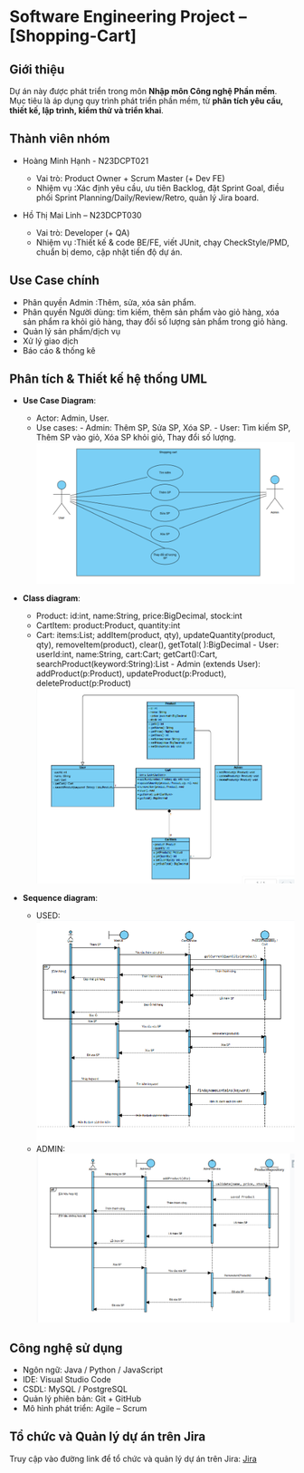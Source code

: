 # Software Engineering Project – [Shopping-Cart]

## Giới thiệu

Dự án này được phát triển trong môn **Nhập môn Công nghệ Phần mềm**.  
Mục tiêu là áp dụng quy trình phát triển phần mềm, từ **phân tích yêu cầu, thiết kế, lập trình, kiểm thử và triển khai**.

## Thành viên nhóm

- Hoàng Minh Hạnh - N23DCPT021

  - Vai trò: Product Owner + Scrum Master (+ Dev FE)
  - Nhiệm vụ :Xác định yêu cầu, ưu tiên Backlog, đặt Sprint Goal, điều phối Sprint Planning/Daily/Review/Retro, quản lý Jira board.

- Hồ Thị Mai Linh – N23DCPT030
  - Vai trò: Developer (+ QA)
  - Nhiệm vụ :Thiết kế & code BE/FE, viết JUnit, chạy CheckStyle/PMD, chuẩn bị demo, cập nhật tiến độ dự án.

## Use Case chính

- Phân quyền Admin :Thêm, sửa, xóa sản phẩm.
- Phân quyền Người dùng: tìm kiếm, thêm sản phẩm vào giỏ hàng, xóa sản phẩm ra khỏi giỏ hàng, thay đổi số lượng sản phẩm trong giỏ hàng.
- Quản lý sản phẩm/dịch vụ
- Xử lý giao dịch
- Báo cáo & thống kê

## Phân tích & Thiết kế hệ thống UML

- **Use Case Diagram**:

  - Actor: Admin, User.
  - Use cases: - Admin: Thêm SP, Sửa SP, Xóa SP. - User: Tìm kiếm SP, Thêm SP vào giỏ, Xóa SP khỏi giỏ, Thay đổi số lượng.
    ![USE CASE](Picture/Picture1.png)

- **Class diagram**:

  - Product: id:int, name:String, price:BigDecimal, stock:int
  - CartItem: product:Product, quantity:int
  - Cart: items:List<CartItem>; addItem(product, qty), updateQuantity(product, qty), removeItem(product), clear(), getTotal( ):BigDecimal - User: userId:int, name:String, cart:Cart; getCart():Cart, searchProduct(keyword:String):List<Product> - Admin (extends User): addProduct(p:Product), updateProduct(p:Product), deleteProduct(p:Product)
    ![Class](Picture/Picture2.png)

- **Sequence diagram**:
  - USED: ![SEQUENCE-USED](Picture/Picture3.png)
  - ADMIN: ![SWQUENCE-ADMIN](Picture/Picture4.png)

## Công nghệ sử dụng

- Ngôn ngữ: Java / Python / JavaScript
- IDE: Visual Studio Code
- CSDL: MySQL / PostgreSQL
- Quản lý phiên bản: Git + GitHub
- Mô hình phát triển: Agile – Scrum

## Tổ chức và Quản lý dự án trên Jira

Truy cập vào đường link để tổ chức và quản lý dự án trên Jira: [Jira](https://student-team-d23cqpt01.atlassian.net/jira/software/projects/SC/boards/100/backlog)
